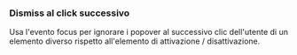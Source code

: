 ### Dismiss al click successivo
Usa l'evento focus per ignorare i popover al successivo clic dell'utente di un elemento diverso rispetto all'elemento di attivazione / disattivazione.

<!-- STORY -->